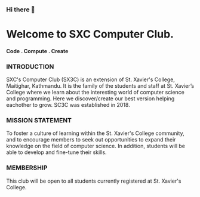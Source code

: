 ### Hi there 👋

<!--
**SXC-Computer-Club-SX3C/SXC-Computer-Club-SX3C** is a ✨ _special_ ✨ repository because its `README.md` (this file) appears on your GitHub profile.

Here are some ideas to get you started:

- 🔭 I’m currently working on ...
- 🌱 I’m currently learning ...
- 👯 I’m looking to collaborate on ...
- 🤔 I’m looking for help with ...
- 💬 Ask me about ...
- 📫 How to reach me: ...
- 😄 Pronouns: ...
- ⚡ Fun fact: ...
-->

# Welcome to SXC Computer Club.
#### Code . Compute . Create

### INTRODUCTION
SXC's Computer Club (SX3C) is an extension of St. Xavier's College, Maitighar, Kathmandu. It is the family of the students and staff at St. Xavier’s College where we learn about the interesting world of computer science and programming. Here we discover/create our best version helping eachother to grow. SC3C was established in 2018.

### MISSION STATEMENT
To foster a culture of learning within the St. Xavier's College community, and to encourage members to seek out opportunities to expand their knowledge on the field of computer science. In addition, students will be able to develop and fine-tune their skills.

### MEMBERSHIP
This club will be open to all students currently registered at St. Xavier's College.
